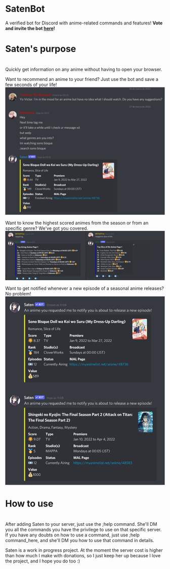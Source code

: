 SatenBot
===================

A verified bot for Discord with anime-related commands and features!
**Vote and invite the bot [here](https://top.gg/bot/798341045607071814)!**

# Saten's purpose <h1>
Quickly get information on any anime without having to open your browser.

Want to recommend an anime to your friend? Just use the bot and save a few seconds of your life!
![im1](/pics/example1.png?raw=true)

Want to know the highest scored animes from the season or from an specific genre? We've got you covered.
![im2](/pics/example2.png?raw=true)

Want to get notified whenever a new episode of a seasonal anime releases? No problem!
![im3](/pics/example3.png?raw=true)


# How to use <h1>
After adding Saten to your server, just use the ;help command.
She'll DM you all the commands you have the privilege to use on that specific server.
If you have any doubts on how to use a command, just use ;help command_here, and
she'll DM you how to use that command in details.

Saten is a work in progress project. At the moment the server cost is higher than how much I make with donations, so I just keep her up because I love the project, and I hope you do too :)
